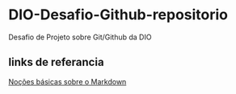 # DIO-Desafio-Github-repositorio
Desafio de Projeto sobre Git/Github da DIO

## links de referancia
[Noções básicas sobre o Markdown](https://experienceleague.adobe.com/docs/contributor/contributor-guide/writing-essentials/markdown.html?lang=pt-BR)
